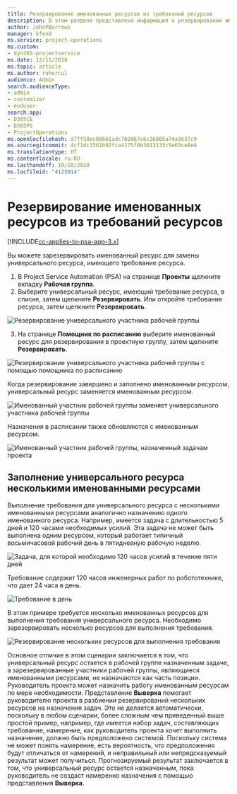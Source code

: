 ```yaml
---
title: Резервирование именованных ресурсов из требований ресурсов
description: В этом разделе представлена информация о резервировании именованных ресурсов для требования универсального ресурса.
author: JohnPBurrows
manager: kfend
ms.service: project-operations
ms.custom:
- dyn365-projectservice
ms.date: 12/11/2018
ms.topic: article
ms.author: ruhercul
audience: Admin
search.audienceType:
- admin
- customizer
- enduser
search.app:
- D365CE
- D365PS
- ProjectOperations
ms.openlocfilehash: d7ff58ec08661adc702867c6c26805a74a3637c9
ms.sourcegitcommit: 4cf1dc1561b92fca4175f0b3813133c5e63ce8e6
ms.translationtype: HT
ms.contentlocale: ru-RU
ms.lasthandoff: 10/28/2020
ms.locfileid: "4125914"
---
```

# <a name="book-named-resources-from-resource-requirements"></a>Резервирование именованных ресурсов из требований ресурсов

[!INCLUDE[cc-applies-to-psa-app-3.x](../includes/cc-applies-to-psa-app-3x.md)]

Вы можете зарезервировать именованный ресурс для замены универсального ресурса, имеющего требование ресурса.

1. В Project Service Automation (PSA) на странице **Проекты** щелкните вкладку **Рабочая группа**.
2. Выберите универсальный ресурс, имеющий требование ресурса, в списке, затем щелкните **Резервировать**. Или откройте требование ресурса, затем щелкните **Резервировать**.


![Резервирование универсального участника рабочей группы](media/RM-how-to-14.png)


3. На странице **Помощник по расписанию** выберите именованный ресурс для резервирования в проектную группу, затем щелкните **Резервировать**.

![Резервирование универсального участника рабочей группы с помощью помощника по расписанию](media/RM-how-to-15.png)

Когда резервирование завершено и заполнено именованным ресурсом, универсальный ресурс заменяется именованным ресурсом.

![Именованный участник рабочей группы заменяет универсального участника рабочей группы](media/RM-how-to-16.png)

Назначения в расписании также обновляются с именованным ресурсом.

![Именованный участник рабочей группы, назначенный задачам проекта](media/RM-how-to-17.png)

## <a name="fulfill-a-generic-resource-with-multiple-named-resources"></a>Заполнение универсального ресурса несколькими именованными ресурсами
Выполнение требования для универсального ресурса с несколькими именованными ресурсами аналогично назначению одного именованного ресурса. Например, имеется задача с длительностью 5 дней и 120 часами необходимых усилий. Эта задача не может быть выполнена одним ресурсом, который работает типичный восьмичасовой рабочий день в пятидневную рабочую неделю. 

![Задача, для которой необходимо 120 часов усилий в течение пяти дней](media/RM-how-to-21.png)

Требование содержит 120 часов инженерных работ по робототехнике, что дает 24 часа в день.

![Требование в день](media/RM-how-to-22.png)

В этом примере требуется несколько именованных ресурсов для выполнения требования универсального ресурса. Необходимо зарезервировать несколько ресурсов для выполнения требования.

![Резервирование нескольких ресурсов для выполнения требования](media/RM-how-to-23.png)

Основное отличие в этом сценарии заключается в том, что универсальный ресурс остается в рабочей группе назначенным задаче, а зарезервированные участники рабочей группы, являющиеся именованными ресурсами, не назначаются как часть позиции. Руководитель проекта может назначить работу именованным ресурсам по мере необходимости. Представление **Выверка** помогает руководителю проекта в разбиении резервирований нескольких ресурсов на назначения задач. Это не делается автоматически, поскольку в любом сценарии, более сложным чем приведенный выше простой пример, например, где имеется набор задач, составляющих требование, намерение, как руководитель проекта хочет выполнить назначение, должно быть предположено системой. Поскольку система не может понять намерение, есть вероятность, что предположения будут отличаться от намерений, и неправильный или непредсказуемый результат может получиться. Прогнозируемый результат заключается в том, что универсальный ресурс остается назначенным, пока руководитель не создаст намеренно назначения с помощью представления **Выверка**.


